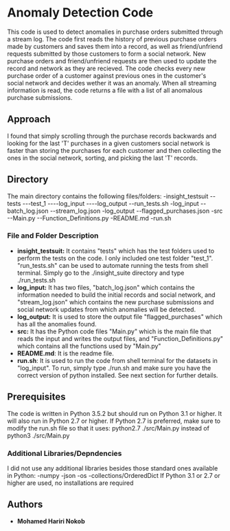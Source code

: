 # Anomaly Detection Code

This code is used to detect anomalies in purchase orders submitted through a stream log. The code first reads the history of previous purchase orders made by customers and saves them into a record, as well as friend/unfriend requests submitted by those customers to form a social network. New purchase orders and friend/unfriend requests are then used to update the record and network as they are recieved. The code checks every new purchase order of a customer against previous ones in the customer's social network and decides wether it was an anomaly. When all streaming information is read, the code returns a file with a list of all anomalous purchase submissions.  

## Approach

I found that simply scrolling through the purchase records backwards and looking for the last 'T' purchases in a given customers social network is faster than storing the purchases for each customer and then collecting the ones in the social network, sorting, and picking the last 'T' records.

## Directory

The main directory contains the following files/folders:
-insight_testsuit
--tests
---test_1
----log_input
----log_output
--run_tests.sh
-log_input
--batch_log.json
--stream_log.json
-log_output
--flagged_purchases.json
-src
--Main.py
--Function_Definitions.py
-README.md
-run.sh

### File and Folder Description

* **insight_testsuit:** It contains "tests" which has the test folders used to perform the tests on the code. I only included one test folder "test_1". "run_tests.sh" can be used to automate running the tests from shell terminal. Simply go to the ./insight_suite directory and type ./run_tests.sh
* **log_input:** It has two files, "batch_log.json" which contains the information needed to build the initial records and social network, and "stream_log.json" which contains the new purchase submissions and social network updates from which anomalies will be detected.
* **log_output:** It is used to store the output file "flagged_purchases" which has all the anomalies found.
* **src:** It has the Python code files "Main.py" which is the main file that reads the input and writes the output files, and "Function_Definitions.py" which contains all the functions used by "Main.py"
* **README.md**: It is the readme file.
* **run.sh**: It is used to run the code from shell terminal for the datasets in "log_input". To run, simply type ./run.sh and make sure you have the correct version of python installed. See next section for further details.

## Prerequisites

The code is written in Python 3.5.2 but should run on Python 3.1 or higher. It will also run in Python 2.7 or higher. If Python 2.7 is preferred, make sure to modify the run.sh file so that it uses:
python2.7 ./src/Main.py
instead of
python3 ./src/Main.py

### Additional Libraries/Depndencies

I did not use any additional libraries besides those standard ones available in Python:
-numpy
-json
-os
-collections/OrderedDict
If Python 3.1 or 2.7 or higher are used, no installations are required

## Authors

* **Mohamed Hariri Nokob**
